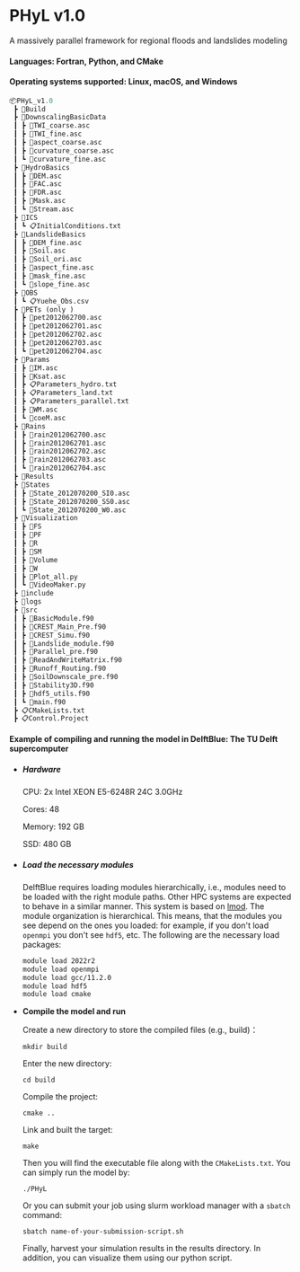 # PHyL v1.0
A massively parallel framework for regional floods and landslides modeling

#### Languages: Fortran, Python, and CMake

#### Operating systems supported: Linux, macOS, and Windows



```python
📦PHyL_v1.0
 ┣ 📂Build
 ┣ 📂DownscalingBasicData
 ┃ ┣ 📜TWI_coarse.asc
 ┃ ┣ 📜TWI_fine.asc
 ┃ ┣ 📜aspect_coarse.asc
 ┃ ┣ 📜curvature_coarse.asc
 ┃ ┗ 📜curvature_fine.asc
 ┣ 📂HydroBasics
 ┃ ┣ 📜DEM.asc
 ┃ ┣ 📜FAC.asc
 ┃ ┣ 📜FDR.asc
 ┃ ┣ 📜Mask.asc
 ┃ ┗ 📜Stream.asc
 ┣ 📂ICS
 ┃ ┗ 📋InitialConditions.txt
 ┣ 📂LandslideBasics
 ┃ ┣ 📜DEM_fine.asc
 ┃ ┣ 📜Soil.asc
 ┃ ┣ 📜Soil_ori.asc
 ┃ ┣ 📜aspect_fine.asc
 ┃ ┣ 📜mask_fine.asc
 ┃ ┗ 📜slope_fine.asc
 ┣ 📂OBS
 ┃ ┗ 📋Yuehe_Obs.csv
 ┣ 📂PETs (only )
 ┃ ┣ 📜pet2012062700.asc
 ┃ ┣ 📜pet2012062701.asc
 ┃ ┣ 📜pet2012062702.asc
 ┃ ┣ 📜pet2012062703.asc
 ┃ ┗ 📜pet2012062704.asc
 ┣ 📂Params
 ┃ ┣ 📜IM.asc
 ┃ ┣ 📜Ksat.asc
 ┃ ┣ 📋Parameters_hydro.txt
 ┃ ┣ 📋Parameters_land.txt
 ┃ ┣ 📋Parameters_parallel.txt
 ┃ ┣ 📜WM.asc
 ┃ ┗ 📜coeM.asc
 ┣ 📂Rains
 ┃ ┣ 📜rain2012062700.asc
 ┃ ┣ 📜rain2012062701.asc
 ┃ ┣ 📜rain2012062702.asc
 ┃ ┣ 📜rain2012062703.asc
 ┃ ┗ 📜rain2012062704.asc
 ┣ 📂Results
 ┣ 📂States
 ┃ ┣ 📜State_2012070200_SI0.asc
 ┃ ┣ 📜State_2012070200_SS0.asc
 ┃ ┗ 📜State_2012070200_W0.asc
 ┣ 📂Visualization
 ┃ ┣ 📂FS
 ┃ ┣ 📂PF
 ┃ ┣ 📂R
 ┃ ┣ 📂SM
 ┃ ┣ 📂Volume
 ┃ ┣ 📂W
 ┃ ┣ 📑Plot_all.py
 ┃ ┗ 📑VideoMaker.py
 ┣ 📂include
 ┣ 📂logs
 ┣ 📂src
 ┃ ┣ 📑BasicModule.f90
 ┃ ┣ 📑CREST_Main_Pre.f90
 ┃ ┣ 📑CREST_Simu.f90
 ┃ ┣ 📑Landslide_module.f90
 ┃ ┣ 📑Parallel_pre.f90
 ┃ ┣ 📑ReadAndWriteMatrix.f90
 ┃ ┣ 📑Runoff_Routing.f90
 ┃ ┣ 📑SoilDownscale_pre.f90
 ┃ ┣ 📑Stability3D.f90
 ┃ ┣ 📑hdf5_utils.f90
 ┃ ┗ 📑main.f90
 ┣ 📋CMakeLists.txt
 ┣ 📋Control.Project
```

#### Example of compiling and running the model in DelftBlue: The TU Delft supercomputer

- ##### Hardware

  CPU: 2x Intel XEON E5-6248R 24C 3.0GHz

  Cores: 48

  Memory: 192 GB

  SSD: 480 GB

- ##### Load the necessary modules

  DelftBlue requires loading modules hierarchically, i.e., modules need to be loaded with the right module paths. Other HPC systems are expected to behave in a similar manner. This system is based on [lmod](https://lmod.readthedocs.io/en/latest/). The module organization is hierarchical. This means, that the modules you see depend on the ones you loaded: for example, if you don't load `openmpi` you don't see `hdf5`, etc. The following are the necessary load packages:

  ```bash
  module load 2022r2
  module load openmpi
  module load gcc/11.2.0
  module load hdf5
  module load cmake
  ```

- **Compile the model and run**

  Create a new directory to store the compiled files (e.g., build)：

  ```
  mkdir build
  ```

  Enter the new directory:

  ```
  cd build
  ```

  Compile the project:

  ```
  cmake ..
  ```

  Link and built the target:

  ```
  make
  ```

  Then you will find the executable file along with the `CMakeLists.txt`. You can simply run the model by:

  ```
  ./PHyL
  ```

  Or you can submit your job using slurm workload manager with a `sbatch` command:

  ```
  sbatch name-of-your-submission-script.sh
  ```

  Finally, harvest your simulation results in the results directory. In addition, you can visualize them using our python script.

